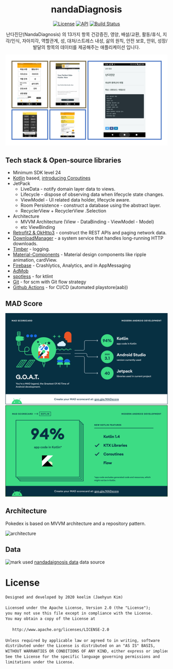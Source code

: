 <h1 align="center">nandaDiagnosis</h1>

<p align="center">
  <a href="https://opensource.org/licenses/Apache-2.0"><img alt="License" src="https://img.shields.io/badge/License-Apache%202.0-blue.svg"/></a>
  <a href="https://android-arsenal.com/api?level=24"><img alt="API" src="https://img.shields.io/badge/API-24%2B-brightgreen.svg?style=flat"/></a>
  <a href="https://github.com/keelim/nandaDiagnosis/actions"><img alt="Build Status" src="https://github.com/keelim/nandaDiagnosis/actions/workflows/android.yml/badge.svg"/></a> 
</p>

<p align="center">  
난다진단(NandaDiagnosis) 의 13가지 항목 건강증진, 영양, 배설/교환, 활동/휴식, 지각/인식, 자아지각, 역할관계, 성, 대처/스트레스 내성, 삶의 원칙, 안전 보호, 안위, 성장/발달의 항목의 데이터를 제공해주는 애플리케이션 입니다.
</p>

![preview](previews/preview.PNG)

## Tech stack & Open-source libraries
- Minimum SDK level 24
- [Kotlin](https://kotlinlang.org/) based, [introducing Coroutines](https://github.com/Kotlin/kotlinx.coroutines) 
- JetPack
  - LiveData - notify domain layer data to views.
  - Lifecycle - dispose of observing data when lifecycle state changes.
  - ViewModel - UI related data holder, lifecycle aware.
  - Room Persistence - construct a database using the abstract layer.
  - RecyclerView + RecyclerView .Selection
- Architecture
  - MVVM Architecture (View - DataBinding - ViewModel - Model)
  - etc ViewBinding
- [Retrofit2 & OkHttp3](https://github.com/square/retrofit) - construct the REST APIs and paging network data.
- [DownloadManager](https://developer.android.com/reference/android/app/DownloadManager?hl=en)  - a system service that handles long-running HTTP downloads.
- [Timber](https://github.com/JakeWharton/timber) - logging.
- [Material-Components](https://github.com/material-components/material-components-android) - Material design components like ripple animation, cardView.
- [Firebase](https://firebase.google.com/) - Crashlytics, Analytics, and in AppMessaging
- [AdMob](https://admob.google.com/intl/ko/home/admob-advantage/)
- [spotless](https://github.com/diffplug/spotless) - for ktlint
- [Git](https://git-scm.com/) - for scm with Git flow strategy
- [Github Actions](https://docs.github.com/en/actions) - for CI/CD (automated playstore(aab))

## MAD Score
![summary](previews/summary.png)
![kotlin](previews/kotlin.png)


## Architecture
Pokedex is based on MVVM architecture and a repository pattern.

![architecture](https://user-images.githubusercontent.com/24237865/77502018-f7d36000-6e9c-11ea-92b0-1097240c8689.png)

## Data

![mark](https://nanda.org/wp-content/themes/webfitters/assets/images/logo.png)
used [nandadaignosis data](https://nanda.org/) data source 

# License
```xml
Designed and developed by 2020 keelim (Jaehyun Kim)

Licensed under the Apache License, Version 2.0 (the "License");
you may not use this file except in compliance with the License.
You may obtain a copy of the License at

   http://www.apache.org/licenses/LICENSE-2.0

Unless required by applicable law or agreed to in writing, software
distributed under the License is distributed on an "AS IS" BASIS,
WITHOUT WARRANTIES OR CONDITIONS OF ANY KIND, either express or implied.
See the License for the specific language governing permissions and
limitations under the License.
```
